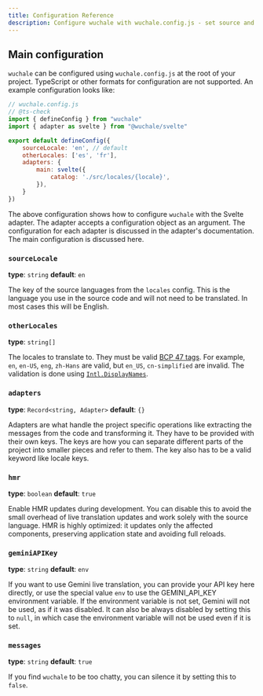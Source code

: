 ```yaml
---
title: Configuration Reference
description: Configure wuchale with wuchale.config.js - set source and target locales, choose adapters, enable HMR, and integrate Gemini live translation for efficient i18n workflows.
---
```


## Main configuration

`wuchale` can be configured using `wuchale.config.js` at the root of your
project. TypeScript or other formats for configuration are not supported. An
example configuration looks like:

```javascript
// wuchale.config.js
// @ts-check
import { defineConfig } from "wuchale"
import { adapter as svelte } from "@wuchale/svelte"

export default defineConfig({
    sourceLocale: 'en', // default
    otherLocales: ['es', 'fr'],
    adapters: {
        main: svelte({
            catalog: './src/locales/{locale}',
        }),
    }
})
```

The above configuration shows how to configure `wuchale` with the Svelte
adapter. The adapter accepts a configuration object as an argument. The
configuration for each adapter is discussed in the adapter's documentation. The
main configuration is discussed here.

### `sourceLocale`

**type**: `string`
**default**: `en`

The key of the source languages from the `locales` config. This is the language
you use in the source code and will not need to be translated. In most cases
this will be English.

### `otherLocales`

**type**: `string[]`

The locales to translate to. They must be valid [BCP 47
tags](https://en.wikipedia.org/wiki/IETF_language_tag). For example, `en`,
`en-US`, `eng`, `zh-Hans` are valid, but `en_US`, `cn-simplified` are invalid.
The validation is done using
[`Intl.DisplayNames`](https://developer.mozilla.org/en-US/docs/Web/JavaScript/Reference/Global_Objects/Intl/DisplayNames#language_display_names).

### `adapters`

**type**: `Record<string, Adapter>`
**default**: `{}`

Adapters are what handle the project specific operations like extracting the
messages from the code and transforming it. They have to be provided with their
own keys. The keys are how you can separate different parts of the project into
smaller pieces and refer to them. The key also has to be a valid keyword like
locale keys.

### `hmr`

**type**: `boolean`
**default**: `true`

Enable HMR updates during development. You can disable this to avoid the small
overhead of live translation updates and work solely with the source language.
HMR is highly optimized: it updates only the affected components, preserving
application state and avoiding full reloads.

### `geminiAPIKey`

**type**: `string`
**default**: `env`

If you want to use Gemini live translation, you can provide your API key here
directly, or use the special value `env` to use the GEMINI_API_KEY environment
variable. If the environment variable is not set, Gemini will not be used, as
if it was disabled. It can also be always disabled by setting this to `null`,
in which case the environment variable will not be used even if it is set.

### `messages`

**type**: `string`
**default**: `true`

If you find `wuchale` to be too chatty, you can silence it by setting this to `false`.
